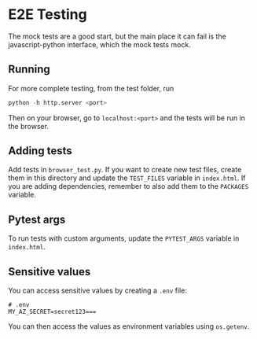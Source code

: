# E2E Testing

The mock tests are a good start, but the main place it can fail is the javascript-python
interface, which the mock tests mock.

## Running

For more complete testing, from the test folder,
run

```python
python -h http.server <port>
```

Then on your browser, go to `localhost:<port>` and the tests will be run in the browser.

## Adding tests

Add tests in `browser_test.py`. If you want to create new test files, create them in
this directory and update the `TEST_FILES` variable in `index.html`. If you are adding
dependencies, remember to also add them to the `PACKAGES` variable.

## Pytest args

To run tests with custom arguments, update the `PYTEST_ARGS` variable in `index.html`.

## Sensitive values

You can access sensitive values by creating a `.env` file:

```
# .env
MY_AZ_SECRET=secret123===
```

You can then access the values as environment variables using `os.getenv`.